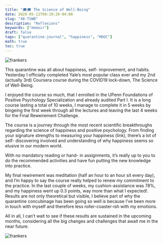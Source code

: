 ```yaml
---
title: "🎓🎓 The Science of Well-Being"
date: 2020-05-11T09:19:29-04:00
slug: "48-TSWB"
description: "Reflexions"
keywords: ["memoir"]
draft: false
tags: ["quarantine-journal", "happiness", "MOOC"]
math: true
toc: true
---
```


![frankers](/48-TSWB.png)

This quarantine was all about happiness, self- improvement, and habits. Yesterday I officially completed Yale’s most popular class ever and my 2nd (actually 3rd) Coursera course during the COVID19 lock-down, The Science of Well-Being.

I enjoyed the course so much, that I enrolled in the UPenn Foundations of Positive Psychology Specialization and already audited Part I. It is a long course lasting a total of 10 weeks, I manage to complete it in 5 weeks by bingeing the first week through all the lectures and leaving the last 4 weeks for the Final Reweirement Challenge.

The course is a journey through the most recent scientific breakthroughs regarding the science of happiness and positive psychology. From finding your signature strengths to measuring your happiness (link), there’s a lot of self- discovering involved and understanding of why happiness seems so elusive in our modern world.

With no mandatory reading or hand- in assignments, it’s really up to you to do the recommended activities and have fun putting the new knowledge into practice.

My final rewirement was meditation (half an hour to an hour sit every day), and I’m happy to say the course really helped to renew my commitment to the practice. In the last couple of weeks, my cushion-assistance was 78%, and my happiness went up 0.3 points, way more than what I expected!. Results are not only theoretical but visible, I believe part of why the quarantine concubinage has been going so well is because I’ve been more in touch with myself and therefore less roller-coaster-ish with my emotions.

All in all, I can’t wait to see if these results are sustained in the upcoming months, considering all the big changes and challenges that await me in the near future.

![frankers](/bitmoji-rainbow.png)
